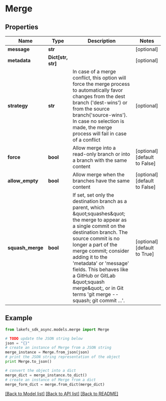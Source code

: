 # Merge


## Properties

Name | Type | Description | Notes
------------ | ------------- | ------------- | -------------
**message** | **str** |  | [optional] 
**metadata** | **Dict[str, str]** |  | [optional] 
**strategy** | **str** | In case of a merge conflict, this option will force the merge process to automatically favor changes from the dest branch (&#39;dest-wins&#39;) or from the source branch(&#39;source-wins&#39;). In case no selection is made, the merge process will fail in case of a conflict | [optional] 
**force** | **bool** | Allow merge into a read-only branch or into a branch with the same content | [optional] [default to False]
**allow_empty** | **bool** | Allow merge when the branches have the same content | [optional] [default to False]
**squash_merge** | **bool** | If set, set only the destination branch as a parent, which \&quot;squashes\&quot; the merge to appear as a single commit on the destination branch.  The source commit is no longer a part of the merge commit; consider adding it to the &#39;metadata&#39; or &#39;message&#39; fields.  This behaves like a GitHub or GitLab \&quot;squash merge\&quot;, or in Git terms &#39;git merge --squash; git commit ...&#39;.  | [optional] [default to True]

## Example

```python
from lakefs_sdk_async.models.merge import Merge

# TODO update the JSON string below
json = "{}"
# create an instance of Merge from a JSON string
merge_instance = Merge.from_json(json)
# print the JSON string representation of the object
print Merge.to_json()

# convert the object into a dict
merge_dict = merge_instance.to_dict()
# create an instance of Merge from a dict
merge_form_dict = merge.from_dict(merge_dict)
```
[[Back to Model list]](../README.md#documentation-for-models) [[Back to API list]](../README.md#documentation-for-api-endpoints) [[Back to README]](../README.md)


